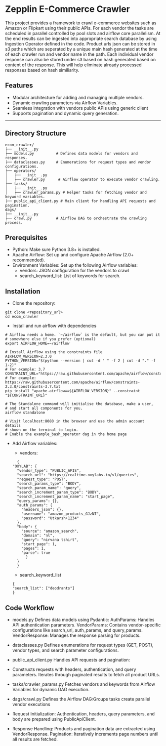 # Zepplin E-Commerce Crawler

This project provides a framework to crawl e-commerce websites such as Amazon or Flipkart using their public APIs. For each vendor
the tasks are scheduled in parallel  controlled by pool slots and airflow core parallelism. At the end results can be ingested into
appropriate search database by using Ingestion Operator defined in the code. Product urls json can be stored in s3 paths which are seperated by a unique main hash generated at the time of each crawler run and vendor name in the path. Each individual vendor response can also be stored under s3 based on hash generated based on content of the response. This will help eliminate already processed responses based on hash similiarity.

## Features

- Modular architecture for adding and managing multiple vendors.
- Dynamic crawling parameters via Airflow Variables.
- Seamless integration with vendors public APIs using generic client
- Supports pagination and dynamic query generation.

---

## Directory Structure

```plaintext
ecom_crawler/
├── __init__.py
├── models.py          # Defines data models for vendors and responses.
├── dataclasses.py     # Enumerations for request types and vendor configurations.
├── operators/
│   ├── __init__.py
│   ├── crawler.py      # Airflow operator to execute vendor crawling.
├── tasks/
│   ├── __init__.py
│   ├── crawler_params.py # Helper tasks for fetching vendor and keyword variables.
├── public_api_client.py # Main client for handling API requests and pagination.
dags/
├── __init__.py
├── crawl.py           # Airflow DAG to orchestrate the crawling process.
```

## Prerequisites
- Python: Make sure Python 3.8+ is installed.
- Apache Airflow: Set up and configure Apache Airflow (2.0+ recommended).
- Environment Variables: Set up the following Airflow variables:
   - vendors: JSON configuration for the vendors to crawl
   - search_keyword_list: List of keywords for search.


## Installation
- Clone the repository:

```
git clone <repository_url>
cd ecom_crawler
```

- Install and run airflow with dependencies

```
# Airflow needs a home. `~/airflow` is the default, but you can put it
# somewhere else if you prefer (optional)
export AIRFLOW_HOME=~/airflow

# Install Airflow using the constraints file
AIRFLOW_VERSION=2.3.0
PYTHON_VERSION="$(python --version | cut -d " " -f 2 | cut -d "." -f 1-2)"
# For example: 3.7
CONSTRAINT_URL="https://raw.githubusercontent.com/apache/airflow/constraints-${AIRFLOW_VERSION}/constraints-${PYTHON_VERSION}.txt"
# For example: https://raw.githubusercontent.com/apache/airflow/constraints-2.3.0/constraints-3.7.txt
pip install "apache-airflow==${AIRFLOW_VERSION}" --constraint "${CONSTRAINT_URL}"

# The Standalone command will initialise the database, make a user,
# and start all components for you.
airflow standalone

# Visit localhost:8080 in the browser and use the admin account details
# shown on the terminal to login.
# Enable the example_bash_operator dag in the home page
```

- Add Airflow variables:

  - vendors:
  ```
    {
  "OXYLAB": {
    "vendor_type": "PUBLIC_APIS",
    "search_url": "https://realtime.oxylabs.io/v1/queries",
    "request_type": "POST",
    "search_params_type": "BODY",
    "search_param_name": "query",
    "search_increment_param_type": "BODY",
    "search_increment_param_name": "start_page",
    "query_params": {},
    "auth_params": {
      "headers_json": {},
      "username": "amazon_products_GJzNT",
      "password": "Utkarsh+1234"
    },
    "body": {
      "source": "amazon_search",
      "domain": "nl",
      "query": "nirvana tshirt",
      "start_page": 1,
      "pages": 1,
      "parse": true
        }
    }
    }
    ```

    - search_keyword_list
    ```
    {
    "search_list": ["deodrants"]
    }

    ```


## Code Workflow
- models.py
    Defines data models using Pydantic:
    AuthParams: Handles API authentication parameters.
    VendorParams: Contains vendor-specific configurations like search_url, auth_params, and query_params.
    VendorResponse: Manages the response parsing for products.

- dataclasses.py
    Defines enumerations for request types (GET, POST), vendor types, and search parameter configurations.

- public_api_client.py
    Handles API requests and pagination:

- Constructs requests with headers, authentication, and query parameters.
    Iterates through paginated results to fetch all product URLs.

- tasks/crawler_params.py
    Fetches vendors and keywords from Airflow Variables for dynamic DAG execution.

- dags/crawl.py
    Defines the Airflow DAG:Groups tasks create parallel vendor executions

- Request Initialization:
    Authentication, headers, query parameters, and body are prepared using PublicApiClient.

-  Response Handling:
    Products and pagination data are extracted using VendorResponse.
    Pagination: Iteratively increments page numbers until all results are fetched.
